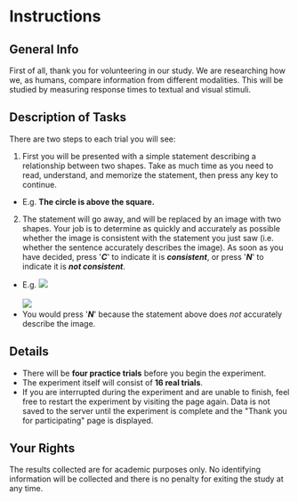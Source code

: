 # Instructions

## General Info
First of all, thank you for volunteering in our study. We are researching how we, as humans, compare information from different modalities. This will be studied by measuring response times to textual and visual stimuli.

## Description of Tasks
There are two steps to each trial you will see:

1. First you will be presented with a simple statement describing a relationship between two shapes. Take as much time as you need to read, understand, and memorize the statement, then press any key to continue.
  * E.g. **The circle is above the square.**
2. The statement will go away, and will be replaced by an image with two shapes. Your job is to determine as quickly and accurately as possible whether the image is consistent with the statement you just saw (i.e. whether the sentence accurately describes the image). As soon as you have decided, press '***C***' to indicate it is ***consistent***, or press '***N***' to indicate it is ***not consistent***.
  * E.g. <img src="img/square.png"></img><br><br><img src="img/circle.png"></img>
  * You would press '***N***' because the statement above does *not* accurately describe the image.

## Details

* There will be **four practice trials** before you begin the experiment.
* The experiment itself will consist of **16 real trials**.
* If you are interrupted during the experiment and are unable to finish, feel free to restart the experiment by visiting the page again. Data is not saved to the server until the experiment is complete and the "Thank you for participating" page is displayed.

## Your Rights

The results collected are for academic purposes only.  No identifying information will be collected and there is no penalty for exiting the study at any time.
